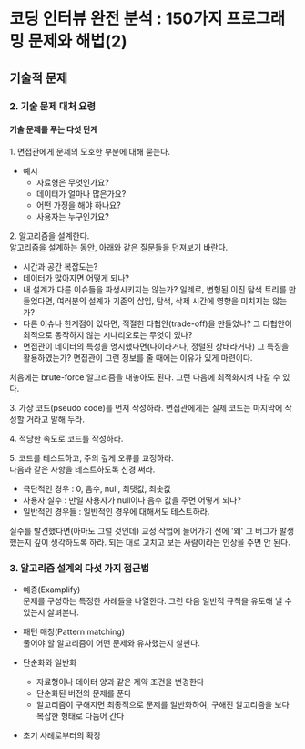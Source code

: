 # 코딩 인터뷰 완전 분석 : 150가지 프로그래밍 문제와 해법(2)

## 기술적 문제
### 2. 기술 문제 대처 요령
#### 기술 문제를 푸는 다섯 단계
1\. 면접관에게 문제의 모호한 부분에 대해 묻는다.
* 예시
    * 자료형은 무엇인가요?
    * 데이터가 얼마나 많은가요?
    * 어떤 가정을 해야 하나요?
    * 사용자는 누구인가요?

2\. 알고리즘을 설계한다.  
알고리즘을 설계하는 동안, 아래와 같은 질문들을 던져보기 바란다.
* 시간과 공간 복잡도는?
* 데이터가 많아지면 어떻게 되나?
* 내 설계가 다른 이슈들을 파생시키지는 않는가? 일례로, 변형된 이진 탐색 트리를 만들었다면, 여러분의 설계가 기존의 삽입, 탐색, 삭제 시간에 영향을 미치지는 않는가?
* 다른 이슈나 한계점이 있다면, 적절한 타협안(trade-off)을 만들었나? 그 타협안이 최적으로 동작하지 않는 시나리오로는 무엇이 있나?
* 면접관이 데이터의 특성을 명시했다면(나이라거나, 정렬된 상태라거나) 그 특징을 활용하였는가? 면접관이 그런 정보를 줄 때에는 이유가 있게 마련이다.

처음에는 brute-force 알고리즘을 내놓아도 된다. 그런 다음에 최적화시켜 나갈 수 있다.

3\. 가상 코드(pseudo code)를 먼저 작성하라. 면접관에게는 실제 코드는 마지막에 작성할 거라고 말해 두라.

4\. 적당한 속도로 코드를 작성하라.

5\. 코드를 테스트하고, 주의 깊게 오류를 교정하라.  
다음과 같은 사항을 테스트하도록 신경 써라.
* 극단적인 경우 : 0, 음수, null, 최댓값, 최솟값
* 사용자 실수 : 만일 사용자가 null이나 음수 값을 주면 어떻게 되나?
* 일반적인 경우들 : 일반적인 경우에 대해서도 테스트하라.

실수를 발견했다면(아마도 그럴 것인데) 교정 작업에 들어가기 전에 '왜' 그 버그가 발생했는지 깊이 생각하도록 하라. 되는 대로 고치고 보는 사람이라는 인상을 주면 안 된다.

### 3. 알고리즘 설계의 다섯 가지 접근법
* 예증(Examplify)  
문제를 구성하는 특정한 사례들을 나열한다. 그런 다음 일반적 규칙을 유도해 낼 수 있는지 살펴본다.

* 패턴 매칭(Pattern matching)  
풀어야 할 알고리즘이 어떤 문제와 유사했는지 살핀다.

* 단순화와 일반화
    * 자료형이나 데이터 양과 같은 제약 조건을 변경한다
    * 단순화된 버전의 문제를 푼다
    * 알고리즘이 구해지면 최종적으로 문제를 일반화하여, 구해진 알고리즘을 보다 복잡한 형태로 다듬어 간다

* 초기 사례로부터의 확장
